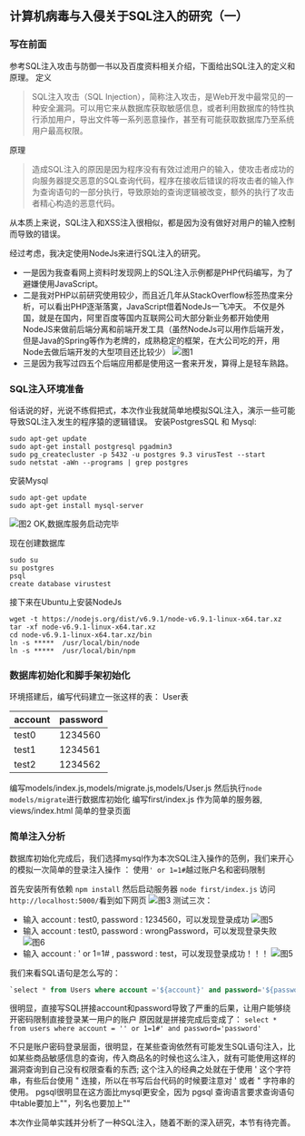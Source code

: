 ## 计算机病毒与入侵关于SQL注入的研究（一）
### 写在前面
参考SQL注入攻击与防御一书以及百度资料相关介绍，下面给出SQL注入的定义和原理。
定义
> SQL注入攻击（SQL Injection），简称注入攻击，是Web开发中最常见的一种安全漏洞。可以用它来从数据库获取敏感信息，或者利用数据库的特性执行添加用户，导出文件等一系列恶意操作，甚至有可能获取数据库乃至系统用户最高权限。

原理
> 造成SQL注入的原因是因为程序没有有效过滤用户的输入，使攻击者成功的向服务器提交恶意的SQL查询代码，程序在接收后错误的将攻击者的输入作为查询语句的一部分执行，导致原始的查询逻辑被改变，额外的执行了攻击者精心构造的恶意代码。

从本质上来说，SQL注入和XSS注入很相似，都是因为没有做好对用户的输入控制而导致的错误。

经过考虑，我决定使用NodeJs来进行SQL注入的研究。
- 一是因为我查看网上资料时发现网上的SQL注入示例都是PHP代码编写，为了避嫌使用JavaScript。
- 二是我对PHP以前研究使用较少，而且近几年从StackOverflow标签热度来分析，可以看出PHP逐渐落寞，JavaScript借着NodeJs一飞冲天。
不仅是外国，就是在国内，阿里百度等国内互联网公司大部分新业务都开始使用NodeJS来做前后端分离和前端开发工具（虽然NodeJs可以用作后端开发，但是Java的Spring等作为老牌的，成熟稳定的框架，在大公司吃的开，用Node去做后端开发的大型项目还比较少）
![图1](http://git.oschina.net/mrbian/ComputerVirus/raw/master/first/first1.jpg?dir=0&filepath=first%2Ffirst1.jpg&oid=175aab7924ba74ae33cc76eb731b8c7acd501e78&sha=9b6138b29e99be01f6ddb816133001f53d96185e)
- 三是因为我写过四五个后端应用都是使用这一套来开发，算得上是轻车熟路。

### SQL注入环境准备
俗话说的好，光说不练假把式，本次作业我就简单地模拟SQL注入，演示一些可能导致SQL注入发生的程序猿的逻辑错误。
安装PostgresSQL 和 Mysql:
```
sudo apt-get update
sudo apt-get install postgresql pgadmin3
sudo pg_createcluster -p 5432 -u postgres 9.3 virusTest --start
sudo netstat -aWn --programs | grep postgres
```
安装Mysql
```
sudo apt-get update
sudo apt-get install mysql-server
```
![图2](http://git.oschina.net/mrbian/ComputerVirus/raw/master/first/first2.png?dir=0&filepath=first%2Ffirst2.png&oid=1e3fd0aee14c8bdd7cccc465402dc010ffde73ad&sha=9b6138b29e99be01f6ddb816133001f53d96185e)
OK,数据库服务启动完毕

现在创建数据库
```
sudo su
su postgres
psql
create database virustest
```

接下来在Ubuntu上安装NodeJs
```
wget -t https://nodejs.org/dist/v6.9.1/node-v6.9.1-linux-x64.tar.xz
tar -xf node-v6.9.1-linux-x64.tar.xz
cd node-v6.9.1-linux-x64.tar.xz/bin
ln -s *****  /usr/local/bin/node
ln -s *****  /usr/local/bin/npm
```

### 数据库初始化和脚手架初始化
环境搭建后，编写代码建立一张这样的表：
User表

account | password
---|---
test0 | 1234560
test1 | 1234561
test2 | 1234562

编写models/index.js,models/migrate.js,models/User.js 
然后执行```node models/migrate```进行数据库初始化
编写first/index.js 作为简单的服务器, views/index.html 简单的登录页面

### 简单注入分析
数据库初始化完成后，我们选择mysql作为本次SQL注入操作的范例，我们来开心的模拟一次简单的登录注入操作 ：
使用```' or 1=1#```越过账户名和密码限制

首先安装所有依赖
```npm install```
然后启动服务器 
```node first/index.js```
访问```http://localhost:5000/```看到如下网页
![图3](http://git.oschina.net/mrbian/ComputerVirus/raw/master/first/first2.png?dir=0&filepath=first%2Ffirst2.png&oid=1e3fd0aee14c8bdd7cccc465402dc010ffde73ad&sha=9b6138b29e99be01f6ddb816133001f53d96185e)
测试三次： 

- 输入 account : test0, password : 1234560，可以发现登录成功
![图5](http://git.oschina.net/mrbian/ComputerVirus/raw/master/first/first5.png?dir=0&filepath=first%2Ffirst5.png&oid=31dac7051ddebaf2d8b69aba5ec42cd83821f151&sha=9b6138b29e99be01f6ddb816133001f53d96185e)
- 输入 account : test0, password : wrongPassword，可以发现登录失败
![图6](http://git.oschina.net/mrbian/ComputerVirus/raw/master/first/first6.png?dir=0&filepath=first%2Ffirst6.png&oid=1d071ad147c76b11e7aff8115204d8ac72b83021&sha=436b3b6849b3f32ede3464bb51fe6186509f3827)
- 输入 account : ' or 1=1# , password : test，可以发现登录成功！！！
![图5](http://git.oschina.net/mrbian/ComputerVirus/raw/master/first/first5.png?dir=0&filepath=first%2Ffirst5.png&oid=31dac7051ddebaf2d8b69aba5ec42cd83821f151&sha=9b6138b29e99be01f6ddb816133001f53d96185e)


我们来看SQL语句是怎么写的： 
```sql
`select * from Users where account ='${account}' and password='${password}'`
```
很明显，直接写SQL拼接account和password导致了严重的后果，让用户能够绕开密码限制直接登录某一用户的账户
原因就是拼接完成后变成了： ```select * from users where account = '' or 1=1#' and password='password'```

不只是账户密码登录层面，很明显，在某些查询依然有可能发生SQL语句注入，比如某些商品敏感信息的查询，传入商品名的时候也这么注入，就有可能使用这样的漏洞查询到自己没有权限查看的东西;
这个注入的经典之处就在于使用 ' 这个字符串，有些后台使用 " 连接，所以在书写后台代码的时候要注意对 ' 或者 " 字符串的使用。
pgsql很明显在这方面比mysql更安全，因为 pgsql 查询语言要求查询语句中table要加上""，列名也要加上""

本次作业简单实践并分析了一种SQL注入，随着不断的深入研究，本节有待完善。
